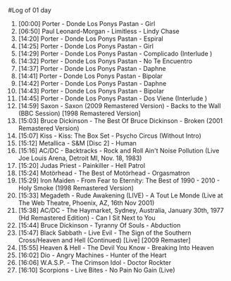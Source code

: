 #Log of 01 day

1. [00:00] Porter - Donde Los Ponys Pastan - Girl
1. [06:50] Paul Leonard-Morgan - Limitless - Lindy Chase
1. [14:20] Porter - Donde Los Ponys Pastan - Espiral
1. [14:25] Porter - Donde Los Ponys Pastan - Girl
1. [14:29] Porter - Donde Los Ponys Pastan - Complicado (Interlude )
1. [14:32] Porter - Donde Los Ponys Pastan - No Te Encuentro
1. [14:37] Porter - Donde Los Ponys Pastan - Daphne
1. [14:41] Porter - Donde Los Ponys Pastan - Bipolar
1. [14:42] Porter - Donde Los Ponys Pastan - Daphne
1. [14:43] Porter - Donde Los Ponys Pastan - Bipolar
1. [14:45] Porter - Donde Los Ponys Pastan - Dos Viene (Interlude )
1. [14:59] Saxon - Saxon (2009 Remastered Version) - Backs to the Wall (BBC Session) [1998 Remastered Version]
1. [15:03] Bruce Dickinson - The Best Of Bruce Dickinson - Broken (2001 Remastered Version)
1. [15:07] Kiss - Kiss: The Box Set - Psycho Circus (Without Intro)
1. [15:12] Metallica - S&M [Disc 2] - Human
1. [15:16] AC/DC - Backtracks - Rock and Roll Ain't Noise Pollution (Live Joe Louis Arena, Detroit MI, Nov. 18, 1983)
1. [15:20] Judas Priest - Painkiller - Hell Patrol
1. [15:24] Motörhead - The Best of Motörhead - Orgasmatron
1. [15:29] Iron Maiden - From Fear to Eternity: The Best of 1990 - 2010 - Holy Smoke (1998 Remastered Version)
1. [15:33] Megadeth - Rude Awakening (LIVE) - A Tout Le Monde (Live at The Web Theatre, Phoenix, AZ, 16th Nov 2001)
1. [15:38] AC/DC - The Haymarket, Sydney, Australia, January 30th, 1977 (Hd Remastered Edition) - Can I Sit Next to You
1. [15:44] Bruce Dickinson - Tyranny Of Souls - Abduction
1. [15:47] Black Sabbath - Live Evil - The Sign of the Southern Cross/Heaven and Hell (Continued) [Live] [2009 Remaster]
1. [15:55] Heaven & Hell - The Devil You Know - Breaking Into Heaven
1. [16:02] Dio - Angry Machines - Hunter of the Heart
1. [16:06] W.A.S.P. - The Crimson Idol - Doctor Rockter
1. [16:10] Scorpions - Live Bites - No Pain No Gain (Live)
